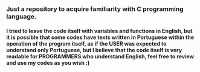 ### Just a repository to acquire familiarity with C programming language.

#### I tried to leave the code itself with variables and functions in English, but it is possible that some codes have texts written in Portuguese within the operation of the program itself, as if the USER was expected to understand only Portuguese, but I believe that the code itself is very readable for PROGRAMMERS who understand English, feel free to review and use my codes as you wish :)

